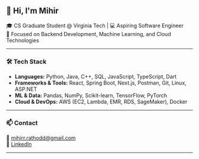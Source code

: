 ## 👋 Hi, I'm Mihir

🎓 CS Graduate Student @ Virginia Tech | 💻 Aspiring Software Engineer  
🔬 Focused on Backend Development, Machine Learning, and Cloud Technologies

---

### 🛠 Tech Stack

- **Languages:** Python, Java, C++, SQL, JavaScript, TypeScript, Dart  
- **Frameworks & Tools:** React, Spring Boot, Next.js, Postman, Git, Linux, ASP.NET
- **ML & Data:** Pandas, NumPy, Scikit-learn, TensorFlow, PyTorch
- **Cloud & DevOps:** AWS (EC2, Lambda, EMR, RDS, SageMaker), Docker

---

### 📫 Contact

📧 mihirr.rathodd@gmail.com  
🔗 [LinkedIn](https://linkedin.com/in/mihir-j-rathod)

---
